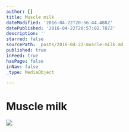 ```yaml
---
author: []
title: Muscle milk
dateModified: '2016-04-22T20:56:44.488Z'
datePublished: '2016-04-22T20:57:02.787Z'
description: ''
starred: false
sourcePath: _posts/2016-04-22-muscle-milk.md
published: true
inFeed: true
hasPage: false
inNav: false
_type: MediaObject

---
```

# Muscle milk
![](https://the-grid-user-content.s3-us-west-2.amazonaws.com/4e31b947-fb16-40b1-a6c4-2fe75e96fb99.jpg)